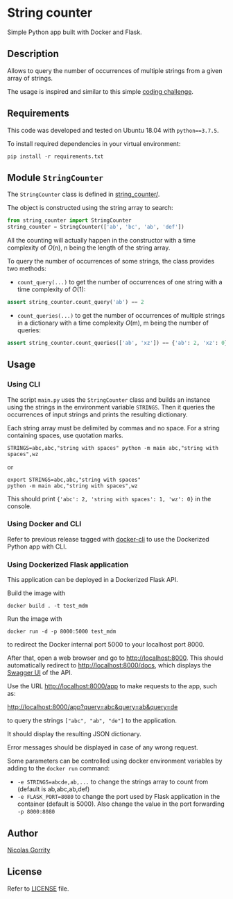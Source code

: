 # String counter

Simple Python app built with Docker and Flask.

## Description

Allows to query the number of occurrences of multiple strings from a given array
of strings. 

The usage is inspired and similar to this simple
[coding challenge](https://www.hackerrank.com/challenges/sparse-arrays/problem).

## Requirements
This code was developed and tested on Ubuntu 18.04 with `python==3.7.5`.

To install required dependencies in your virtual environment:
```
pip install -r requirements.txt
```

## Module `StringCounter`

The `StringCounter` class is defined in [string_counter/](string_counter/).

The object is constructed using the string array to search:
```python
from string_counter import StringCounter
string_counter = StringCounter(['ab', 'bc', 'ab', 'def'])
```
All the counting will actually happen in the constructor with a time complexity 
of *O*(n), n being the length of the string array.

To query the number of occurrences of some strings, the class provides two 
methods:
- `count_query(...)` to get the number of occurrences of one string with a time
complexity of *O*(1):
```python
assert string_counter.count_query('ab') == 2
```
- `count_queries(...)` to get the number of occurrences of multiple strings in
a dictionary with a time complexity *O*(m), m being the number of queries:
```python
assert string_counter.count_queries(['ab', 'xz']) == {'ab': 2, 'xz': 0}
```

## Usage

### Using CLI

The script `main.py` uses the `StringCounter` class and builds an instance using
the strings in the environment variable `STRINGS`. Then it queries the
occurrences of input strings and prints the resulting dictionary.

Each string array must be delimited by commas and no space. For a string
containing spaces, use quotation marks.

```shell
STRINGS=abc,abc,"string with spaces" python -m main abc,"string with spaces",wz
```
or
```shell
export STRINGS=abc,abc,"string with spaces"
python -m main abc,"string with spaces",wz
```

This should print `{'abc': 2, 'string with spaces': 1, 'wz': 0}` in the console.

### Using Docker and CLI

Refer to previous release tagged with 
[docker-cli](https://github.com/nicolasgorrity/docker-flask-simple-app/tree/docker-cli#using-cli)
to use the Dockerized Python app with CLI.

### Using Dockerized Flask application

This application can be deployed in a Dockerized Flask API.

Build the image with
```shell script
docker build . -t test_mdm
```

Run the image with
```shell script
docker run -d -p 8000:5000 test_mdm 
```
to redirect the Docker internal port 5000 to your localhost port 8000.

After that, open a web browser and go to <http://localhost:8000>. 
This should automatically redirect to <http://localhost:8000/docs>, 
which displays the [Swagger UI](https://swagger.io/tools/swagger-ui/) of the 
API.

Use the URL <http://localhost:8000/app> to make requests to the app, such as:

<http://localhost:8000/app?query=abc&query=ab&query=de>

to query the strings `["abc", "ab", "de"]` to the application.

It should display the resulting JSON dictionary.

Error messages should be displayed in case of any wrong request.

Some parameters can be controlled using docker environment variables by adding
to the `docker run` command:
- `-e STRINGS=abcde,ab,...` to change the strings array to count from
(default is ab,abc,ab,def)
- `-e FLASK_PORT=8080` to change the port used by Flask application in the 
container (default is 5000). 
Also change the value in the port forwarding `-p 8000:8080`

## Author
[Nicolas Gorrity](https://github.com/nicolasgorrity/)

## License

Refer to [LICENSE](LICENSE) file.
